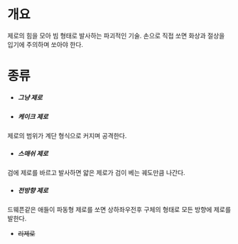 # 개요
제로의 힘을 모아 빔 형태로 발사하는 파괴적인 기술. 손으로 직접 쏘면 화상과 절상을 입기에 주의하며 쏘아야 한다.

# 종류
- ##### 그냥 제로
- ##### 케이크 제로
제로의 범위가 계단 형식으로 커지며 공격한다.
- ##### 스매쉬 제로
검에 제로를 바르고 발사하면 얇은 제로가 검이 베는 궤도만큼 나간다.
- ##### 전방향 제로
드웨픈같은 애들이 파동형 제로를 쏘면 상하좌우전후 구체의 형태로 모든 방향에 제로를 발한다.
- ~~리제로~~